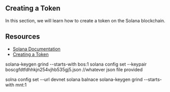 ## Creating a Token

In this section, we will learn how to create a token on the Solana blockchain.

## Resources

- [Solana Documentation](https://solana.com/docs)
- [Creating a Token](https://solana.com/developers/guides/getstarted/how-to-create-a-token)

solana-keygen grind --starts-with bos:1
solana config set --keypair boscgfdtfdhhkjn254vjhb535gj5.json  //whatever json file provided

solna config set --url devnet
solana balnace
solana-keygen grind --starts-with mnt:1
  
